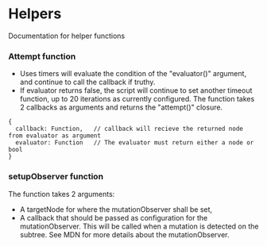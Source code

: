 # Helpers
Documentation for helper functions

### Attempt function
- Uses timers will evaluate the condition of the "evaluator()" argument, and continue to call the callback if truthy.
- If evaluator returns false, the script will continue to set another timeout function, up to 20 iterations as currently configured.
The function takes 2 callbacks as arguments and returns the "attempt()" closure.
```
{
  callback: Function,   // callback will recieve the returned node from evaluator as argument
  evaluator: Function   // The evaluator must return either a node or bool
}
```

### setupObserver function
The function takes 2 arguments:
- A targetNode for where the mutationObserver shall be set,
- A callback that should be passed as configuration for the mutationObserver. This will be called when a mutation is detected on the subtree. See MDN for more details about the mutationObserver.
